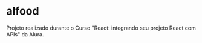 # alfood
Projeto realizado durante o Curso "React: integrando seu projeto React com APIs" da Alura.
